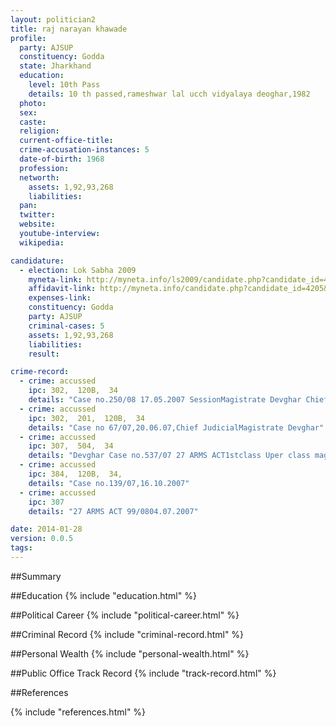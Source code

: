 ```yaml
---
layout: politician2
title: raj narayan khawade
profile: 
  party: AJSUP
  constituency: Godda
  state: Jharkhand
  education: 
    level: 10th Pass
    details: 10 th passed,rameshwar lal ucch vidyalaya deoghar,1982
  photo: 
  sex: 
  caste: 
  religion: 
  current-office-title: 
  crime-accusation-instances: 5
  date-of-birth: 1968
  profession: 
  networth: 
    assets: 1,92,93,268
    liabilities: 
  pan: 
  twitter: 
  website: 
  youtube-interview: 
  wikipedia: 

candidature: 
  - election: Lok Sabha 2009
    myneta-link: http://myneta.info/ls2009/candidate.php?candidate_id=4205
    affidavit-link: http://myneta.info/candidate.php?candidate_id=4205&scan=original
    expenses-link: 
    constituency: Godda 
    party: AJSUP
    criminal-cases: 5
    assets: 1,92,93,268
    liabilities: 
    result:  

crime-record: 
  - crime: accussed
    ipc: 302,  120B,  34
    details: "Case no.250/08 17.05.2007 SessionMagistrate Devghar Chief JudicialMagistrate Devghar 1stsiclass magistrate Devghar" 
  - crime: accussed
    ipc: 302,  201,  120B,  34
    details: "Case no 67/07,20.06.07,Chief JudicialMagistrate Devghar" 
  - crime: accussed
    ipc: 307,  504,  34
    details: "Devghar Case no.537/07 27 ARMS ACT1stclass Uper class magistrate Devghar 13.02.2008" 
  - crime: accussed
    ipc: 384,  120B,  34,
    details: "Case no.139/07,16.10.2007" 
  - crime: accussed
    ipc: 307
    details: "27 ARMS ACT 99/0804.07.2007" 

date: 2014-01-28
version: 0.0.5
tags: 
---
```

##Summary


##Education
{% include "education.html" %}


##Political Career
{% include "political-career.html" %}


##Criminal Record
{% include "criminal-record.html" %}


##Personal Wealth
{% include "personal-wealth.html" %}


##Public Office Track Record
{% include "track-record.html" %}


##References


{% include "references.html" %}